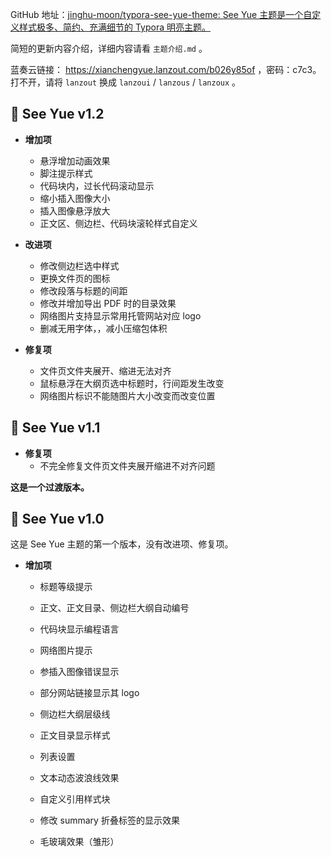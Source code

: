 GitHub 地址：[jinghu-moon/typora-see-yue-theme: See Yue 主题是一个自定义样式极多、简约、充满细节的 Typora 明亮主题。](https://github.com/jinghu-moon/typora-see-yue-theme)

简短的更新内容介绍，详细内容请看 `主题介绍.md` 。

蓝奏云链接： https://xianchengyue.lanzout.com/b026y85of ，密码：c7c3。打不开，请将 `lanzout` 换成 `lanzoui` / `lanzous` / `lanzoux` 。

## 🎉 See Yue v1.2
- **增加项**
  - 悬浮增加动画效果
  - 脚注提示样式
  - 代码块内，过长代码滚动显示
  - 缩小插入图像大小
  - 插入图像悬浮放大
  - 正文区、侧边栏、代码块滚轮样式自定义

- **改进项**
  - 修改侧边栏选中样式
  - 更换文件页的图标
  - 修改段落与标题的间距
  - 修改并增加导出 PDF 时的目录效果
  - 网络图片支持显示常用托管网站对应 logo
  - 删减无用字体，，减小压缩包体积

- **修复项**
  - 文件页文件夹展开、缩进无法对齐
  - 鼠标悬浮在大纲页选中标题时，行间距发生改变
  - 网络图片标识不能随图片大小改变而改变位置

## 🎉 See Yue v1.1
- **修复项**
  - 不完全修复文件页文件夹展开缩进不对齐问题

**这是一个过渡版本。**

## 🎉 See Yue v1.0
这是 See Yue 主题的第一个版本，没有改进项、修复项。

- **增加项**

  - 标题等级提示

  - 正文、正文目录、侧边栏大纲自动编号

  - 代码块显示编程语言

  - 网络图片提示

  - 参插入图像错误显示

  - 部分网站链接显示其 logo

  - 侧边栏大纲层级线

  - 正文目录显示样式

  - 列表设置

  - 文本动态波浪线效果

  - 自定义引用样式块

  - 修改 summary 折叠标签的显示效果

  - 毛玻璃效果（雏形）
